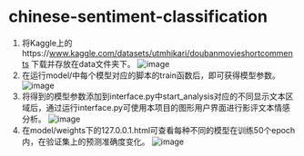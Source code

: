 # chinese-sentiment-classification
1. 将Kaggle上的https://www.kaggle.com/datasets/utmhikari/doubanmovieshortcomments 下载并存放在data文件夹下。
![image](https://user-images.githubusercontent.com/57277850/205491322-0bb5c4ce-a80c-4f17-937f-d49db32754c8.png) 
2. 在运行model/中每个模型对应的脚本的train函数后，即可获得模型参数。
![image](https://user-images.githubusercontent.com/57277850/205491350-90c7baec-98c7-4c76-93f4-2718d9ee805a.png)
3. 将得到的模型参数添加到interface.py中start_analysis对应的不同显示文本区域后，通过运行interface.py可使用本项目的图形用户界面进行影评文本情感分析。
![image](https://user-images.githubusercontent.com/57277850/205491565-0814b674-d175-44ad-9a73-0366bd41e411.png)
4. 在model/weights下的127.0.0.1.html可查看每种不同的模型在训练50个epoch内，在验证集上的预测准确度变化。
![image](https://user-images.githubusercontent.com/57277850/205491528-a9f44dae-ea8d-4f73-8432-f4c23d55118b.png)
